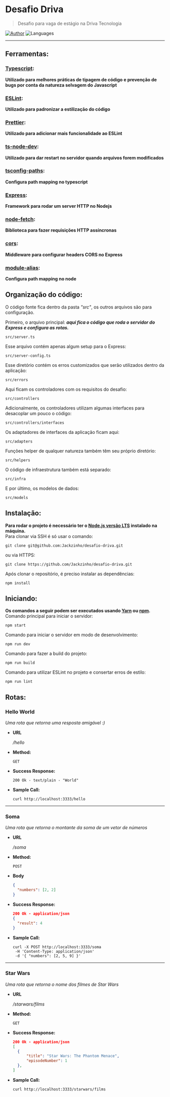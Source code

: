 # Desafio Driva

> Desafio para vaga de estágio na Driva Tecnologia

[![Author](https://img.shields.io/badge/author-Jacks-982da6?style=flat-square)](https://github.com/Jackzinho)
![Languages](https://img.shields.io/github/languages/count/Jackzinho/desafio-driva?color=982da6&style=flat-square)

----------

## Ferramentas:
### [Typescript](https://www.typescriptlang.org):
**Utilizado para melhores práticas de tipagem de código e prevenção de bugs por conta da natureza selvagem do Javascript**

### [ESLint](https://eslint.org):
**Utilizado para padronizar a estilização do código**

### [Prettier](https://prettier.io):
**Utilizado para adicionar mais funcionalidade ao ESLint**

### [ts-node-dev](https://github.com/wclr/ts-node-dev):
**Utilizado para dar restart no servidor quando arquivos forem modificados**

### [tsconfig-paths](https://github.com/dividab/tsconfig-paths):
**Configura path mapping no typescript**

### [Express](https://expressjs.com):
**Framework para rodar um server HTTP no Nodejs**

### [node-fetch](https://github.com/node-fetch/node-fetch):
**Biblioteca para fazer requisições HTTP assíncronas**

### [cors](https://github.com/expressjs/cors):
**Middleware para configurar headers CORS no Express**

### [module-alias](https://github.com/ilearnio/module-alias):
**Configura path mapping no node**

## Organização do código:
O código fonte fica dentro da pasta *"src"*, os outros arquivos são para configuração.<br>

Primeiro, o arquivo principal: ***aqui fica o código que roda o servidor do Express e configura as rotas.***
```
src/server.ts
```

Esse arquivo contém apenas algum setup para o Express:
```
src/server-config.ts
```

Esse diretório contém os erros customizados que serão utilizados dentro da aplicação:
```
src/errors
```

Aqui ficam os controladores com os requisitos do desafio:
```
src/controllers
```

Adicionalmente, os controladores utilizam algumas interfaces para desacoplar um pouco o código:
```
src/controllers/interfaces
```

Os adaptadores de interfaces da aplicação ficam aqui:
```
src/adapters
```

Funções helper de qualquer natureza também têm seu próprio diretório:
```
src/helpers
```

O código de infraestrutura também está separado:
```
src/infra
```

E por último, os modelos de dados:
```
src/models
```

## Instalação:
**Para rodar o projeto é necessário ter o [Node.js versão LTS](https://nodejs.org/en/) instalado na máquina.**<br> 
Para clonar via SSH é só usar o comando:

```
git clone git@github.com:Jackzinho/desafio-driva.git
```

ou via HTTPS:

```
git clone https://github.com/Jackzinho/desafio-driva.git
```

Após clonar o repositório, é preciso instalar as dependências:

```
npm install
```

## Iniciando:
**Os comandos a seguir podem ser executados usando [Yarn](https://yarnpkg.com) ou [npm](https://www.npmjs.com).**<br>
Comando principal para iniciar o servidor:

```
npm start
```

Comando para iniciar o servidor em modo de desenvolvimento:

```
npm run dev
```

Comando para fazer a build do projeto:

```
npm run build
```

Comando para utilizar ESLint no projeto e consertar erros de estilo:

```
npm run lint
```

## Rotas:
### **Hello World**

*Uma rota que retorna uma resposta amigável :)*

- **URL**

  */hello*

- **Method:**
  
  `GET`

- **Success Response:**

  ```
  200 Ok - text/plain - "World"
  ```

- **Sample Call:**

  ```curl
  curl http://localhost:3333/hello
  ```

----------
  
### **Soma**

*Uma rota que retorna o montante da soma de um vetor de números*

- **URL**

  */soma*

- **Method:**
  
  `POST`

- **Body**

  ```json
  {
    "numbers": [2, 2]
  }
  ```

- **Success Response:**

  ```json
  200 Ok - application/json
  {
    "result": 4
  }
  ```

- **Sample Call:**

  ```curl
  curl -X POST http://localhost:3333/soma
   -H 'Content-Type: application/json'
   -d '{ "numbers": [2, 5, 9] }'
  ```

----------

### **Star Wars**

*Uma rota que retorna o nome dos filmes de Star Wars*

- **URL**

  */starwars/films*

- **Method:**
  
  `GET`

- **Success Response:**

  ```json
  200 Ok - application/json
  [
    {
        "title": "Star Wars: The Phantom Menace",
        "episodeNumber": 1
    },
  ]
  ```

- **Sample Call:**

  ```curl
  curl http://localhost:3333/starwars/films
  ```

